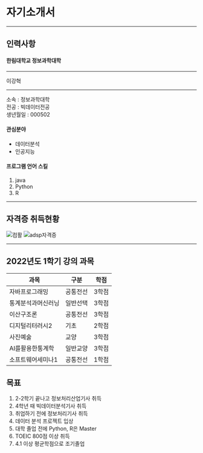 # 자기소개서
---
## 인력사항   
####  한림대학교 정보과학대학
---
이강혁


---
소속 : 정보과학대학   
전공 : 빅데이터전공   
생년월일 : 000502

#### 관심분야   
* 데이터분석
* 인공지능   

#### 프로그램 언어 스킬
1. java    
2. Python
3. R

---
## 자격증 취득현황
![컴활](https://user-images.githubusercontent.com/51630288/171202070-78c65053-34d1-469b-b972-a010470007fa.PNG)
![adsp자격증](https://user-images.githubusercontent.com/51630288/171253328-6628f396-397a-4ac1-a729-26fdb5e8d69f.PNG)


--------------------

## 2022년도 1학기 강의 과목   
|과목|구분|학점|   
|---|---|---|   
|자바프로그래밍|공통전선|3학점|   
|통계분석과머신러닝|일반선택|3학점|   
|이산구조론|공통전선|3학점|   
|디지털리터러시2|기초|2학점|    
|사진예술|교양|3학점|   
|AI를활용한통계학|일반교양|3학점|   
|소프트웨어세미나1|공통전선|1학점|   

## 목표
1. 2-2학기 끝나고 정보처리산업기사 취득   
2. 4학년 때 빅데이터분석기사 취득
3. 취업하기 전에 정보처리기사 취득
4. 데이터 분석 프로젝트 입상
5. 대학 졸업 전에 Python, R은 Master 
6. TOEIC 800점 이상 취득   
7. 4.1 이상 평균학점으로 조기졸업



